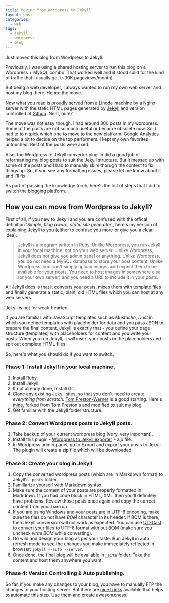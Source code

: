 ```yaml
---
title: Moving from Wordpress to Jekyll
layout: post
categories:
  - web
tags:
  - jekyll
  - wordpress
  - blog
---
```

Just moved this blog from Wordpress to Jekyll. 

Previously, I was using a shared hosting server to run this blog on a Wordpress + MySQL combo. That worked well and it stood solid for the kind of traffic that I usually get (~30K pageviews/month). 

But being a web developer, I always wanted to run my own web server and host my blog there. Hence the move. 

Now what you read is proudly served from a [Linode](http://linode.com) machine by a [Nginx](http://nginx.org/) server with the static HTML pages generated by [Jekyll](https://github.com/mojombo/jekyll) and version controlled at [Github](https://github.com/vraa/blog). Neat, huh!? 

The move was not easy though. I had around 300 posts in my wordpress. Some of the posts are not so much useful or became obsolete now. So, I had to to nitpick which one to move to the new platform. Google Analytics helped a bit to decide on the top performers. I kept my own favorites untouched. Rest of the posts were axed.

Also, the Wordpress to Jekyll converter plug-in did a good job of reformatting my blog posts to suit the Jekyll structure. But it messed up with some of the posts and I had to manually skim thorugh the content to fix things up. So, if you see any formatting issues, please let me know about it and I'll fix.

As part of passing the knowledge torch, here's the list of steps that I did to switch the blogging platform.

## How you can move from Wordpress to Jekyll?

First of all, if you new to Jekyll and you are confused with the offical definition '*Simple, blog aware, static site generator*', here's my version of explaining Jekyll to you (either to confuse you more or give you a clear idea).

> Jekyll is a program written in Ruby. Unlike Wordpress, you run Jekyll in your local machine, not on your web server. Unlike Wordpress, Jekyll does not give you admin panel or anything. Unlike Wordpress, you do not need a MySQL database to store your post content. Unlike Wordpress, you can't simply upload images and expect them to be available for your posts. You need to host images in somewhere else (or your own server) and you need a URL to include it in your posts.

All Jekyll does is that it converts your posts, mixes them with template files and finally generate a static, plain, old HTML files which you can host at any web servers.

Jekyll is not for weak-hearted.

If you are familiar with JavaScript templates such as *Mustache*, *Dust* in which you define templates with placeholder for data and you pass JSON to prepare the final content, Jekyll is exactly that - you define your page structure (templates) with placeholders for content and you write your posts. When you run Jekyll, it will insert your posts in the placeholders and spit out complete HTML files.

So, here's what you should do if you want to switch.

### Phase 1: Install Jekyll in your local machine.

1. Install Ruby.
2. Install Jekyll.
3. If not already done, Install Git.
4. Clone any existing Jekyll sites, so that you don't need to create *everything from scratch*. [Tom Preston-Werner](https://github.com/mojombo/mojombo.github.com) is a good starting. Here's [mine](https://github.com/vraa/blog), forked from Tom Preston's and modified to suit my blog.
5. Get familiar with the Jekyll folder structure. 

### Phase 2: Convert Wordpress posts to Jekyll posts.

1. Take backup of your current wordpress blog (very, very important).
2. Install this plugin - [Wordpress to Jekyll exporter](https://github.com/benbalter/wordpress-to-jekyll-exporter/archive/master.zip) - *zip* file.
3. In Wordpress admin panel, go to Export and export your posts to Jekyll. The plugin will create a zip file which will be downloaded.

### Phase 3: Create your blog in Jekyll

1. Copy the converted wordpress posts (which are in Markdown format) to Jekyll's `_posts` folder.
2. Familiarize yourself with [Markdown syntax](http://daringfireball.net/projects/markdown/syntax).
3. Make sure the content of your posts are properly formatted in Markdown. If you had code block in HTML, XML then you'll definitely have problems. Review those posts once again and copy the correct content from your backup.
4. If you are using Windows and your posts are in UTF-8 encoding, make sure the files do not have *BOM* character in its header. If BOM is there, then Jekyll conversion will not work as expected. You can use [UTFCast](http://www.rotatingscrew.com/utfcast.aspx) to convert your files to UTF-8 format with out BOM (make sure you uncheck *write BOM* while converting).
5. Go wild and design your blog as per your taste. Run Jekyll in auto refresh mode to see the changes you make immediately reflected in browser: `jekyll --auto --server`.
6. Once done, the final blog will be available in `_site` folder. Take the content and host them anywhere you want.

### Phase 4: Version Controlling & Auto publishing.

So far, if you make any changes to your blog, you have to manually FTP the changes to your hosting server. But there are [nice tricks](https://github.com/mojombo/jekyll/wiki/Deployment) available that helps to automate this step. Use them and create awesomeness.


















